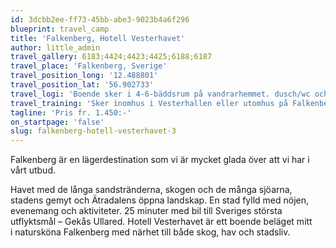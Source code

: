 ```yaml
---
id: 3dcbb2ee-ff73-45bb-abe3-9023b4a6f296
blueprint: travel_camp
title: 'Falkenberg, Hotell Vesterhavet'
author: little_admin
travel_gallery: 6183;4424;4423;4425;6188;6187
travel_place: 'Falkenberg, Sverige'
travel_position_long: '12.488801'
travel_position_lat: '56.902733'
travel_logi: 'Boende sker i 4-6-bäddsrum på vandrarhemmet. dusch/wc och TV. Vid boendet finns ett mindre gemensamt sällskapsrum med kök att tillgå. Fritt internet och teorimöjligheter finns mot en extra kostnad. Samtliga måltider serveras vid restaurangen intill boendet.'
travel_training: 'Sker inomhus i Vesterhallen eller utomhus på Falkenbergs IP. Ingen möjlighet för slägga eller stavhopp.'
tagline: 'Pris fr. 1.450:-'
on_startpage: 'false'
slug: falkenberg-hotell-vesterhavet-3
---
```

<p>Falkenberg är en lägerdestination som vi är mycket glada över att vi har i vårt utbud.</p>
<p>Havet med de långa sandstränderna, skogen och de många sjöarna, stadens gemyt och Ätradalens öppna landskap. En stad fylld med nöjen, evenemang och aktiviteter. 25 minuter med bil till Sveriges största utflyktsmål – Gekås Ullared. Hotell Vesterhavet är ett boende beläget mitt i natursköna Falkenberg med närhet till både skog, hav och stadsliv.</p>
